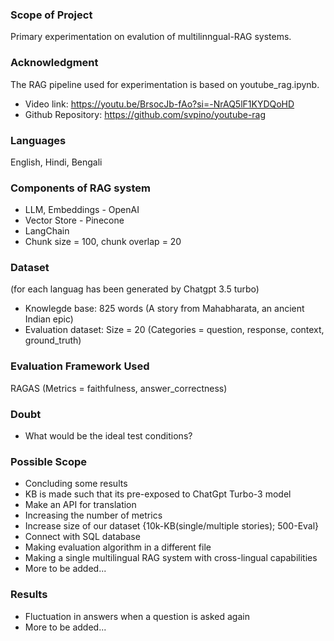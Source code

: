 ### Scope of Project
Primary experimentation on evalution of multilinngual-RAG systems. 

### Acknowledgment
The RAG pipeline used for experimentation is based on youtube_rag.ipynb. 
+ Video link: https://youtu.be/BrsocJb-fAo?si=-NrAQ5lF1KYDQoHD 
+ Github Repository:  https://github.com/svpino/youtube-rag 

### Languages
English, Hindi, Bengali

### Components of RAG system
+ LLM, Embeddings - OpenAI 
+ Vector Store - Pinecone
+ LangChain
+ Chunk size = 100, chunk overlap = 20

### Dataset 
(for each languag has been generated by Chatgpt 3.5 turbo) 
+ Knowlegde base: 825 words (A story from Mahabharata, an ancient Indian epic)
+ Evaluation dataset: Size = 20 (Categories = question, response, context, ground_truth)

### Evaluation Framework Used
RAGAS (Metrics = faithfulness, answer_correctness)

### Doubt
+ What would be the ideal test conditions?

### Possible Scope
+ Concluding some results
+ KB is made such that its pre-exposed to ChatGpt Turbo-3 model
+ Make an API for translation 
+ Increasing the number of metrics
+ Increase size of our dataset {10k-KB(single/multiple stories); 500-Eval}
+ Connect with SQL database
+ Making evaluation algorithm in a different file
+ Making a single multilingual RAG system with cross-lingual capabilities
+ More to be added...

### Results
+ Fluctuation in answers when a question is asked again 
+ More to be added...